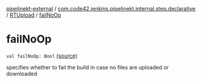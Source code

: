 [pipelinekt-external](../../index.md) / [com.code42.jenkins.pipelinekt.internal.step.declarative](../index.md) / [RTUpload](index.md) / [failNoOp](./fail-no-op.md)

# failNoOp

`val failNoOp: Bool` [(source)](https://github.com/code42/pipelinekt/tree/master/internal/src/main/kotlin/com/code42/jenkins/pipelinekt/internal/step/declarative/RTUpload.kt#L25)

specifies whether to fail the build in case no files are uploaded or downloaded

